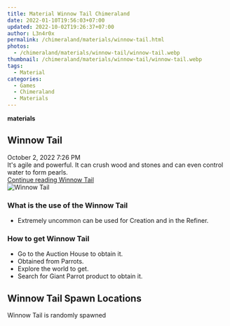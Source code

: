 ```yaml
---
title: Material Winnow Tail Chimeraland
date: 2022-01-10T19:56:03+07:00
updated: 2022-10-02T19:26:37+07:00
author: L3n4r0x
permalink: /chimeraland/materials/winnow-tail.html
photos:
  - /chimeraland/materials/winnow-tail/winnow-tail.webp
thumbnail: /chimeraland/materials/winnow-tail/winnow-tail.webp
tags:
  - Material
categories:
  - Games
  - Chimeraland
  - Materials
---
```


<section id="bootstrap-wrapper">
  <link
    rel="stylesheet"
    href="https://cdn.statically.io/gh/dimaslanjaka/Web-Manajemen/40ac3225/css/bootstrap-4.5-wrapper.css"
  />
  <div
    class="row g-0 border rounded overflow-hidden flex-md-row mb-4 shadow-sm position-relative bg-light text-dark"
  >
    <div class="col p-4 d-flex flex-column position-static">
      <strong class="d-inline-block mb-2 text-success">materials</strong>
      <h2 class="mb-0">Winnow Tail</h2>
      <div class="mb-1 text-muted">October 2, 2022 7:26 PM</div>
      <div class="mb-2 border p-1">
        It&#x27;s agile and powerful. It can crush wood and stones and can even
        control water to form pearls.
      </div>
      <a
        href="/chimeraland/materials/winnow-tail.html"
        class="stretched-link d-none"
        >Continue reading Winnow Tail</a
      >
    </div>
    <div class="col-auto d-none d-lg-block">
      <img
        src="/chimeraland/materials/winnow-tail/winnow-tail.webp"
        alt="Winnow Tail"
      />
    </div>
  </div>
  <div class="row bg-light text-dark">
    <div class="col-lg-6 col-12 mb-2">
      <div class="card">
        <div class="card-body">
          <h3 class="card-title">What is the use of the Winnow Tail</h3>
          <div class="card-text">
            <ul>
              <li>
                Extremely uncommon can be used for Creation and in the Refiner.
              </li>
            </ul>
          </div>
        </div>
      </div>
    </div>
    <div class="col-lg-6 col-12 mb-2">
      <div class="card">
        <div class="card-body">
          <h3 class="card-title">How to get Winnow Tail</h3>
          <div class="card-text">
            <ul>
              <li>Go to the Auction House to obtain it.</li>
              <li>Obtained from Parrots.</li>
              <li>Explore the world to get.</li>
              <li>Search for Giant Parrot product to obtain it.</li>
            </ul>
          </div>
        </div>
      </div>
    </div>
    <div class="col-12 mb-2">
      <h2>Winnow Tail Spawn Locations</h2>
      <p>Winnow Tail is randomly spawned</p>
    </div>
  </div>
</section>